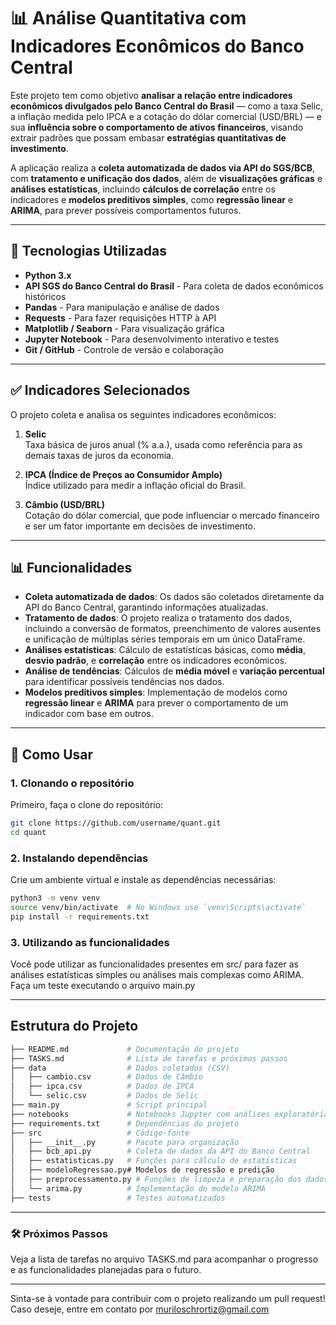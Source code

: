 # 📊 Análise Quantitativa com Indicadores Econômicos do Banco Central

Este projeto tem como objetivo **analisar a relação entre indicadores econômicos divulgados pelo Banco Central do Brasil** — como a taxa Selic, a inflação medida pelo IPCA e a cotação do dólar comercial (USD/BRL) — e sua **influência sobre o comportamento de ativos financeiros**, visando extrair padrões que possam embasar **estratégias quantitativas de investimento**.

A aplicação realiza a **coleta automatizada de dados via API do SGS/BCB**, com **tratamento e unificação dos dados**, além de **visualizações gráficas** e **análises estatísticas**, incluindo **cálculos de correlação** entre os indicadores e **modelos preditivos simples**, como **regressão linear** e **ARIMA**, para prever possíveis comportamentos futuros.

---

## 🚀 Tecnologias Utilizadas

- **Python 3.x**
- **API SGS do Banco Central do Brasil** - Para coleta de dados econômicos históricos
- **Pandas** - Para manipulação e análise de dados
- **Requests** - Para fazer requisições HTTP à API
- **Matplotlib / Seaborn** - Para visualização gráfica
- **Jupyter Notebook** - Para desenvolvimento interativo e testes
- **Git / GitHub** - Controle de versão e colaboração

---

## ✅ Indicadores Selecionados

O projeto coleta e analisa os seguintes indicadores econômicos:

1. **Selic**  
   Taxa básica de juros anual (% a.a.), usada como referência para as demais taxas de juros da economia.

2. **IPCA (Índice de Preços ao Consumidor Amplo)**  
   Índice utilizado para medir a inflação oficial do Brasil.

3. **Câmbio (USD/BRL)**  
   Cotação do dólar comercial, que pode influenciar o mercado financeiro e ser um fator importante em decisões de investimento.

---

## 📊 Funcionalidades

- **Coleta automatizada de dados**: Os dados são coletados diretamente da API do Banco Central, garantindo informações atualizadas.
- **Tratamento de dados**: O projeto realiza o tratamento dos dados, incluindo a conversão de formatos, preenchimento de valores ausentes e unificação de múltiplas séries temporais em um único DataFrame.
- **Análises estatísticas**: Cálculo de estatísticas básicas, como **média**, **desvio padrão**, e **correlação** entre os indicadores econômicos.
- **Análise de tendências**: Cálculos de **média móvel** e **variação percentual** para identificar possíveis tendências nos dados.
- **Modelos preditivos simples**: Implementação de modelos como **regressão linear** e **ARIMA** para prever o comportamento de um indicador com base em outros.

---

## 🔧 Como Usar

### 1. Clonando o repositório

Primeiro, faça o clone do repositório:

```bash
git clone https://github.com/username/quant.git
cd quant
```

### 2. Instalando dependências
Crie um ambiente virtual e instale as dependências necessárias:

```bash
python3 -m venv venv
source venv/bin/activate  # No Windows use `venv\Scripts\activate`
pip install -r requirements.txt
```
### 3. Utilizando as funcionalidades 
Você pode utilizar as funcionalidades presentes em src/ para fazer as análises estatísticas simples ou análises mais complexas como ARIMA. Faça um teste executando o arquivo main.py 


--- 

## Estrutura do Projeto

```bash
├── README.md             # Documentação do projeto
├── TASKS.md              # Lista de tarefas e próximos passos
├── data                  # Dados coletados (CSV)
│   ├── cambio.csv        # Dados de Câmbio
│   ├── ipca.csv          # Dados de IPCA
│   └── selic.csv         # Dados de Selic
├── main.py               # Script principal
├── notebooks             # Notebooks Jupyter com análises exploratórias
├── requirements.txt      # Dependências do projeto
├── src                   # Código-fonte
│   ├── __init__.py       # Pacote para organização
│   ├── bcb_api.py        # Coleta de dados da API do Banco Central
│   ├── estatisticas.py   # Funções para cálculo de estatísticas
│   ├── modeloRegressao.py# Modelos de regressão e predição
│   ├── preprocessamento.py # Funções de limpeza e preparação dos dados
│   └── arima.py          # Implementação do modelo ARIMA
├── tests                 # Testes automatizados
```
---

### 🛠️ Próximos Passos
Veja a lista de tarefas no arquivo TASKS.md para acompanhar o progresso e as funcionalidades planejadas para o futuro.

---
Sinta-se à vontade para contribuir com o projeto realizando um pull request! Caso deseje, entre em contato por muriloschrortiz@gmail.com 